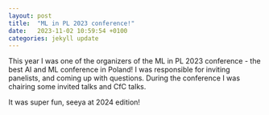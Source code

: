 ```yaml
---
layout: post
title:  "ML in PL 2023 conference!"
date:   2023-11-02 10:59:54 +0100
categories: jekyll update
---
```


This year I was one of the organizers of the ML in PL 2023 conference - the best AI and ML conference in Poland! I was responsible for inviting panelists, and coming up with questions. During the conference I was chairing some invited talks and CfC talks. 

It was super fun, seeya at 2024 edition!
